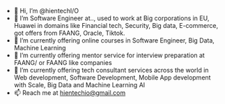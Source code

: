 - 👋 Hi, I’m @hientechI/O 
- 👀 I’m Software Engineer at.., used to work at Big corporations in EU, Huawei in domains like Financial tech, Security, Big data, E-commerce, got offers from FAANG, Oracle, Tiktok. 
- 🌱 I’m currently offering online courses in Software Engineer, Big Data, Machine Learning
- 🌱 I’m currently offering mentor service for interview preparation at FAANG/ or FAANG like companies
- 🌱 I’m currently offering tech consultant services across the world in Web development, Software Development, Mobile App development with Scale, Big Data and Machine Learning AI
- 📫 Reach me at hientechio@gmail.com

<!---
hientechIO/hientechIO is a ✨ special ✨ repository because its `README.md` (this file) appears on your GitHub profile.
You can click the Preview link to take a look at your changes.
--->
